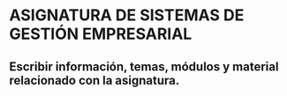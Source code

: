 # ASIGNATURA DE SISTEMAS DE GESTIÓN EMPRESARIAL


## Escribir información, temas, módulos y material relacionado con la asignatura.